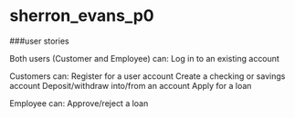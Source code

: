 # sherron_evans_p0



###user stories

Both users (Customer and Employee) can:
Log in to an existing account

Customers can:
Register for a user account
Create a checking or savings account
Deposit/withdraw into/from an account
Apply for a loan

Employee can:
Approve/reject a loan

